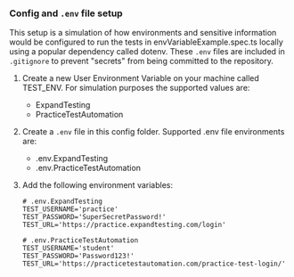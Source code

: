 ### Config and `.env` file setup
This setup is a simulation of how environments and sensitive information would be configured to run the tests in envVariableExample.spec.ts locally using a popular dependency called dotenv. These `.env` files are included in `.gitignore` to prevent "secrets" from being committed to the repository.

1. Create a new User Environment Variable on your machine called TEST_ENV. For simulation purposes the supported values are:
    - ExpandTesting
    - PracticeTestAutomation

2. Create a `.env` file in this config folder. Supported .env file environments are:
    - .env.ExpandTesting
    - .env.PracticeTestAutomation

3. Add the following environment variables:

   ```plaintext
   # .env.ExpandTesting
   TEST_USERNAME='practice'
   TEST_PASSWORD='SuperSecretPassword!'
   TEST_URL='https://practice.expandtesting.com/login'
   ```

   ```plaintext
   # .env.PracticeTestAutomation
   TEST_USERNAME='student'
   TEST_PASSWORD='Password123!'
   TEST_URL='https://practicetestautomation.com/practice-test-login/'
   ```
